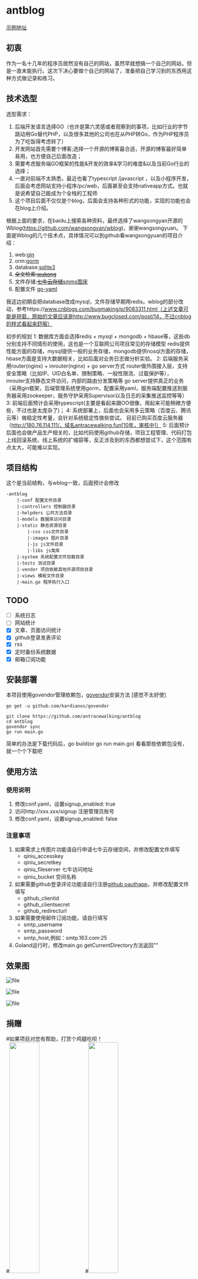 # antblog  
[示例地址](http://180.76.114.111/)

## 初衷
   作为一名十几年的程序员居然没有自己的网站，虽然早就想搞一个自己的网站，但是一直未能执行。这次下决心要做个自己的网站了，准备把自己学习到的东西用这种方式做记录和练习。

## 技术选型
选型需求：
1. 后端开发语言选择GO（也许是第六灵感或者观察到的事项，比如行业的字节跳动用Go替代PHP，以及很多其他的公司也在从PHP转Go，作为PHP程序员为了吃饭得考虑转了）
2. 开发网站首先需要个博客;选择一个开源的博客最合适，开源的博客最好简单易用，也方便自己后面改造；
3. 需要考虑服务端GO框架的性能&开发的效率&学习的难度&以及当前Go行业的选择；
4. 一直对前端不太熟悉，最近也看了typescript /javascript ，以及小程序开发，后面会考虑网站支持小程序/pc/web，后面甚至会支持nativeapp方式。也就是说希望自己能成为个全栈的工程师
5. 这个项目后面不仅仅是个blog，后面会支持各种形式的功能，实现的功能也会在blog上介绍。

根据上面的要求，在baidu上搜索各种资料，最终选择了wangsongyan开源的Wblog(https://github.com/wangsongyan/wblog)，谢谢wangsongyuan。
下面是Wblog的几个技术点，具体情况可以到github看wangsongyuan的项目介绍：   
1. web:[gin](https://github.com/gin-gonic/gin)
2. orm:[gorm](https://github.com/jinzhu/gorm)
3. database:[sqlite3](https://github.com/mattn/go-sqlite3)
4. ~~全文检索:[wukong](https://github.com/huichen/wukong)~~
5. 文件存储:~~[七牛云存储](https://www.qiniu.com/)~~[smms图床](https://sm.ms)
6. 配置文件 [go-yaml](https://github.com/go-yaml/yaml)

我这边初期会把database改成mysql，文件存储早期用redis。wblog的部分改动，参考https://www.cnblogs.com/bugmaking/p/9083311.html（上述文章可能是转载，原始的文章应该是http://www.bugclosed.com/post/14，不过cnblog的样式看起来舒服）

初步的规划
1: 数据库方面会选择redis + mysql + mongodb + hbase等，这些db分别支持不同情形的使用，这也是一个互联网公司项目常见的存储模型
  redis提供性能方面的存储，mysql提供一般的业务存储，mongodb提供nosql方面的存储，hbase方面是支持大数据相关，比如后面对业务日志做分析实验。
2: 后端服务采用router(nginx) + inrouter(nginx) + go server方式
 router做外围接入层，支持安全策略（比如IP、UID白名单、限制策略、一般性限流、过载保护等），
 inrouter支持静态文件访问，内部的路由分发策略等
 go server提供真正的业务（采用gin框架，后端管理系统使用gorm，配置采用yaml，服务端配置推送到服务器采用zookeeper，服务守护采用Supervisor以及日志的采集推送监控等等）
3: 前端后面预计会采用typescript(主要是看起来跟OO很像，用起来可能稍微方便些，不过也是太庞杂了)；
4: 系统部署上，后面也会采用多云策略（百度云、腾讯云等）做稳定性考量，会针对系统稳定性做些尝试。 目前已购买百度云服务器（http://180.76.114.111/，域名antracewalking.fun[10年，审核中]）
5: 后面预计后面也会做产品生产相关的，比如代码使用github存储，项目工程管理、代码打包上线回滚系统，线上系统的扩缩容等，反正涉及到的东西都想尝试下，这个范围有点太大，可能难以实现。



## 项目结构
这个是当前结构，与wblog一致，后面预计会修改
```
-antblog
    |-conf 配置文件目录
    |-controllers 控制器目录
    |-helpders 公共方法目录
    |-models 数据库访问目录
    |-static 静态资源目录
        |-css css文件目录
        |-images 图片目录
        |-js js文件目录
        |-libs js类库
    |-system 系统配置文件加载目录
    |-tests 测试目录
    |-vendor 项目依赖其他开源项目目录
    |-views 模板文件目录
    |-main.go 程序执行入口
```
## TODO
- [ ] 系统日志
- [ ] 网站统计
- [x] 文章、页面访问统计
- [x] github登录发表评论
- [x] rss
- [x] 定时备份系统数据
- [x] 邮箱订阅功能

## 安装部署
本项目使用govendor管理依赖包，[govendor](https://github.com/kardianos/govendor)安装方法 [感觉不太好使]
```
go get -u github.com/kardianos/govendor
```

```
git clone https://github.com/antracewalking/antblog
cd antblog
govendor sync
go run main.go
```

简单的办法是下载代码后，go build(or go run main.go) 看看那些依赖包没有，就一个个下载吧

## 使用方法
### 使用说明
1. 修改conf.yaml，设置signup_enabled: true
2. 访问http://xxx.xxx/signup 注册管理员账号
3. 修改conf.yaml，设置signup_enabled: false

### 注意事项
1. 如果需求上传图片功能请自行申请七牛云存储空间，并修改配置文件填写
    - qiniu_accesskey
    - qiniu_secretkey
    - qiniu_fileserver 七牛访问地址
    - qiniu_bucket 空间名称
2. 如果需要github登录评论功能请自行注册[github oauthapp](https://github.com/settings/developers)，并修改配置文件填写
    - github_clientid
    - github_clientsecret
    - github_redirecturl
3. 如果需要使用邮件订阅功能，请自行填写
    - smtp_username
    - smtp_password
    - smtp_host,例如：smtp.163.com:25
4. Goland运行时，修改main.go getCurrentDirectory方法返回""

## 效果图

![file](screenshots/index.png)

![file](screenshots/blog.png)

![file](screenshots/admin.png)

## 捐赠
#如果项目对您有帮助，打赏个鸡腿吃呗！  
#<img src="https://raw.githubusercontent.com/antracewalking/antblog/master/screenshots/alipay.png" width = 40% height = 40% />
#<img src="https://raw.githubusercontent.com/antracewalking/antblog/master/screenshots/weixin.png" width = 40% height = 40% />
